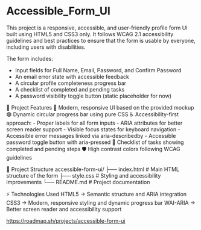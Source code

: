 # Accessible_Form_UI

This project is a responsive, accessible, and user-friendly profile form UI built using HTML5 and CSS3 only.
It follows WCAG 2.1 accessibility guidelines and best practices to ensure that the form is usable by everyone, including users with disabilities.

The form includes:
- Input fields for Full Name, Email, Password, and Confirm Password
- An email error state with accessible feedback
- A circular profile completeness progress bar
- A checklist of completed and pending tasks
- A password visibility toggle button (static placeholder for now)

📌 Project Features
🎨 Modern, responsive UI based on the provided mockup
🟢 Dynamic circular progress bar using pure CSS
♿ Accessibility-first approach:
    - Proper labels for all form inputs
    - ARIA attributes for better screen reader support
    - Visible focus states for keyboard navigation
    - Accessible error messages linked via aria-describedby
    - Accessible password toggle button with aria-pressed
🧩 Checklist of tasks showing completed and pending steps
🛡️ High contrast colors following WCAG guidelines

📂 Project Structure
accessible-form-ui/
├── index.html        # Main HTML structure of the form
├── style.css         # Styling and accessibility improvements
└── README.md         # Project documentation

⚡ Technologies Used
HTML5 → Semantic structure and ARIA integration
CSS3 → Modern, responsive styling and dynamic progress bar
WAI-ARIA → Better screen reader and accessibility support

https://roadmap.sh/projects/accessible-form-ui
